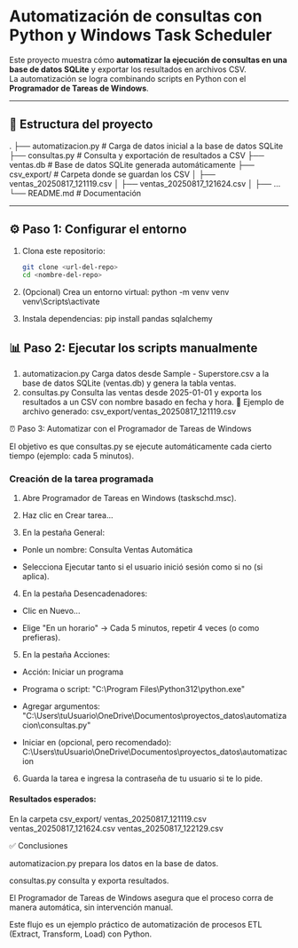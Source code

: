 # Automatización de consultas con Python y Windows Task Scheduler

Este proyecto muestra cómo **automatizar la ejecución de consultas en una base de datos SQLite** y exportar los resultados en archivos CSV.  
La automatización se logra combinando scripts en Python con el **Programador de Tareas de Windows**.

---

## 📂 Estructura del proyecto

.
├── automatizacion.py # Carga de datos inicial a la base de datos SQLite
├── consultas.py # Consulta y exportación de resultados a CSV
├── ventas.db # Base de datos SQLite generada automáticamente
├── csv_export/ # Carpeta donde se guardan los CSV
│ ├── ventas_20250817_121119.csv
│ ├── ventas_20250817_121624.csv
│ ├── ...
└── README.md # Documentación


---

## ⚙️ Paso 1: Configurar el entorno

1. Clona este repositorio:
   ```bash
   git clone <url-del-repo>
   cd <nombre-del-repo>

2. (Opcional) Crea un entorno virtual:
python -m venv venv
venv\Scripts\activate

3. Instala dependencias:
pip install pandas sqlalchemy

## 📊 Paso 2: Ejecutar los scripts manualmente
1. automatizacion.py
Carga datos desde Sample - Superstore.csv a la base de datos SQLite (ventas.db) y genera la tabla ventas.
2. consultas.py
Consulta las ventas desde 2025-01-01 y exporta los resultados a un CSV con nombre basado en fecha y hora.
📌 Ejemplo de archivo generado:
csv_export/ventas_20250817_121119.csv

⏰ Paso 3: Automatizar con el Programador de Tareas de Windows

El objetivo es que consultas.py se ejecute automáticamente cada cierto tiempo (ejemplo: cada 5 minutos).

### Creación de la tarea programada

1. Abre Programador de Tareas en Windows (taskschd.msc).

2. Haz clic en Crear tarea...

3. En la pestaña General:

- Ponle un nombre: Consulta Ventas Automática

- Selecciona Ejecutar tanto si el usuario inició sesión como si no (si aplica).

4. En la pestaña Desencadenadores:

- Clic en Nuevo...

- Elige "En un horario" → Cada 5 minutos, repetir 4 veces (o como prefieras).

5. En la pestaña Acciones:

- Acción: Iniciar un programa

- Programa o script: "C:\Program Files\Python312\python.exe"
- Agregar argumentos: "C:\Users\tuUsuario\OneDrive\Documentos\proyectos_datos\automatizacion\consultas.py"
- Iniciar en (opcional, pero recomendado): C:\Users\tuUsuario\OneDrive\Documentos\proyectos_datos\automatizacion

6. Guarda la tarea e ingresa la contraseña de tu usuario si te lo pide.

#### Resultados esperados: 
En la carpeta csv_export/
ventas_20250817_121119.csv
ventas_20250817_121624.csv
ventas_20250817_122129.csv

✅ Conclusiones

automatizacion.py prepara los datos en la base de datos.

consultas.py consulta y exporta resultados.

El Programador de Tareas de Windows asegura que el proceso corra de manera automática, sin intervención manual.

Este flujo es un ejemplo práctico de automatización de procesos ETL (Extract, Transform, Load) con Python.